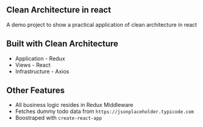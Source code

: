 ## Clean Architecture in react
A demo project to show a practical application of clean architecture in react

## Built with Clean Architecture
- Application - Redux
- Views - React
- Infrastructure - Axios

## Other Features
- All business logic resides in Redux Middleware
- Fetches dummy todo data from `https://jsonplaceholder.typicode.com`
- Boostraped with `create-react-app`
